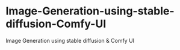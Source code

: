 # Image-Generation-using-stable-diffusion-Comfy-UI
Image Generation using stable diffusion &amp; Comfy UI
